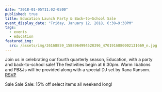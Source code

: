 ```yaml
---
date: "2018-01-05T11:02-0500"
published: true
title: Education Launch Party & Back–to–School Sale
event_display_date: "Friday, January 12, 2018, 6:30–9:30PM"
tags:
  - events
  - education
featured_img:
  src: /assets/img/26168859_1588964994520396_4701916880002131669_n.jpg
---
```


Join us in celebrating our fourth quarterly season, Education, with a party and back-to-school sale! The festivities begin at 6:30pm. Warm libations and PB&Js will be provided along with a special DJ set by Rana Ransom. [RSVP](https://www.facebook.com/events/822636027916827/?notif_t=plan_user_joined&notif_id=1515171156219782)

Sale Sale Sale: 15% off select items all weekend long!
